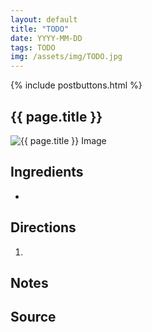 ```yaml
---
layout: default
title: "TODO"
date: YYYY-MM-DD
tags: TODO
img: /assets/img/TODO.jpg
---
```


{% include postbuttons.html %}
  
## {{ page.title }}  

<img class="recipe-img" src="{{ site.baseurl }}{{ page.img }}" alt="{{ page.title }} Image">

## Ingredients

-
  
## Directions

1.

## Notes

## Source
